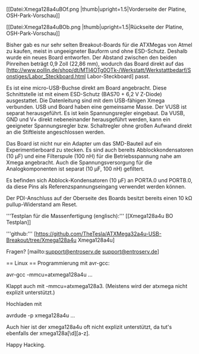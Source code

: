 [[Datei:Xmega128a4uBOf.png |thumb|upright=1.5|Vorderseite der Platine, OSH-Park-Vorschau]]

[[Datei:Xmega128a4uBOb.png |thumb|upright=1.5|Rückseite der Platine, OSH-Park-Vorschau]]


Bisher gab es nur sehr selten Breakout-Boards für die ATXMegas von Atmel zu kaufen, meist in ungeeigneter Bauform und ohne ESD-Schutz. Deshalb wurde ein neues Board entworfen. Der Abstand zwischen den beiden Pinreihen beträgt 0,9 Zoll (22,86 mm), wodurch das Board direkt auf das [http://www.pollin.de/shop/dt/MTI4OTg0OTk-/Werkstatt/Werkstattbedarf/Sonstiges/Labor_Steckboard.html Labor-Steckboard] passt.

Es ist eine micro-USB-Buchse direkt am Board angebracht. Diese Schnittstelle ist mit einem ESD-Schutz (BAS70 + 6,2 V Z-Diode) ausgestattet. Die Datenleitung sind mit dem USB-fähigen Xmega verbunden. USB und Board haben eine gemeinsame Masse. Der VUSB ist separat herausgeführt. Es ist kein Spannungsregler eingebaut. Da VUSB, GND und V+ direkt nebeneinander herausgeführt werden, kann ein geeigneter Spannungsregler bzw. Schaltregler ohne großen Aufwand direkt an die Stiftleiste angeschlossen werden.

Das Board ist nicht nur ein Adapter um das SMD-Bauteil auf ein Experimentierboard zu stecken. Es sind auch bereits Abblockkondensatoren (10 µF) und eine Filterspule (100 nH) für die Betriebsspannung nahe am Xmega angebracht. Auch die Spannungsversorgung für die Analogkomponenten ist separat (10 µF, 100 nH) gefiltert. 

Es befinden sich Abblock-Kondensatoren (10 µF) an PORTA.0 und PORTB.0, da diese Pins als Referenzspannungseingang verwendet werden können.

Der PDI-Anschluss auf der Oberseite des Boards besitzt bereits einen 10 kΩ pullup-Widerstand am Reset.

'''Testplan für die Massenfertigung (englisch):''' [[Xmega128a4u BO Testplan]]

'''github:''' [https://github.com/TheTesla/ATXMega32a4u-USB-Breakout/tree/Xmega128a4u Xmega128a4u]

Fragen? [mailto:support@entroserv.de support@entroserv.de]

== Linux ==
Programmierung mit avr-gcc:

avr-gcc -mmcu=atxmega128a4u ...

Klappt auch mit -mmcu=atxmega128a3. (Meistens wird der atxmega nicht explizit unterstützt.)

Hochladen mit

avrdude -p xmega128a4u ...

Auch hier ist der xmega128a4u oft nicht explizit unterstützt, da tut's ebenfalls der xmega128a[\d][a-z].

Happy Hacking.

